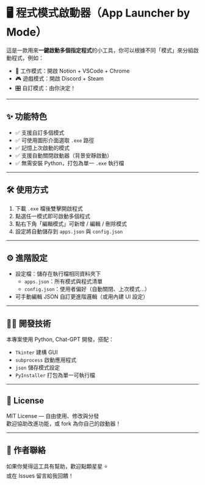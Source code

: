 # 🖥️ 程式模式啟動器（App Launcher by Mode）

這是一款用來**一鍵啟動多個指定程式**的小工具，你可以根據不同「模式」來分組啟動程式，例如：

- 🎯 工作模式：開啟 Notion + VSCode + Chrome  
- 🎮 遊戲模式：開啟 Discord + Steam  
- 🎛️ 自訂模式：由你決定！

---

## ✨ 功能特色

- ✅ 支援自訂多個模式
- ✅ 可使用圖形介面選取 `.exe` 路徑
- ✅ 記憶上次啟動的模式
- ✅ 支援自動關閉啟動器（背景安靜啟動）
- ✅ 無需安裝 Python，打包為單一 `.exe` 執行檔

---

## 🛠 使用方式

1. 下載 `.exe` 檔後雙擊開啟程式
2. 點選任一模式即可啟動多個程式
3. 點右下角「編輯模式」可新增 / 編輯 / 刪除模式
4. 設定將自動儲存到 `apps.json` 與 `config.json`

---

## ⚙️ 進階設定

- 設定檔：儲存在執行檔相同資料夾下
  - `apps.json`：所有模式與程式清單
  - `config.json`：使用者偏好（自動關閉、上次模式…）
- 可手動編輯 JSON 自訂更進階邏輯（或用內建 UI 設定）

---

## 🧙‍♂️ 開發技術

本專案使用 Python, Chat-GPT 開發，搭配：

- `Tkinter` 建構 GUI
- `subprocess` 啟動應用程式
- `json` 儲存模式設定
- `PyInstaller` 打包為單一可執行檔

---

## 📜 License

MIT License — 自由使用、修改與分發  
歡迎協助改進功能，或 fork 為你自己的啟動器！

---

## 🙌 作者聯絡

如果你覺得這工具有幫助，歡迎點顆星星 ⭐  
或在 Issues 留言給我回饋！

